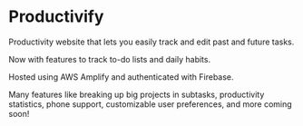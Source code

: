 # Productivify

Productivity website that lets you easily track and edit past and future tasks.

Now with features to track to-do lists and daily habits.

Hosted using AWS Amplify and authenticated with Firebase.

Many features like breaking up big projects in subtasks, productivity statistics, 
phone support, customizable user preferences, and more coming soon!
